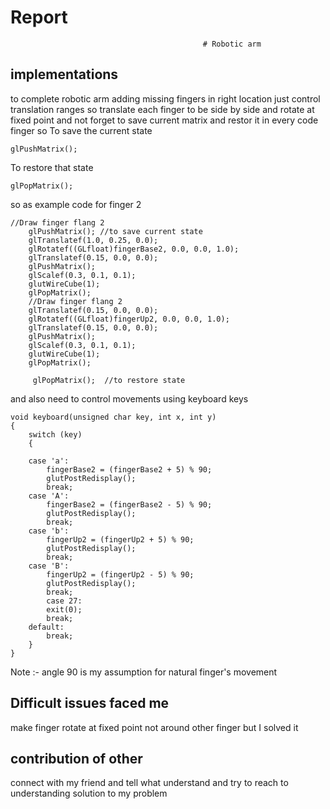 # Report 

                                               # Robotic arm
## implementations
to complete robotic arm adding missing fingers in right location 
just control translation ranges so translate each finger to be side by side and rotate at fixed point  and not forget to save current matrix and restor it  in every code finger so 
To save the current state
```
glPushMatrix();
```
To restore that state
```
glPopMatrix();
```
so as example code for finger 2
```
//Draw finger flang 2 
	glPushMatrix(); //to save current state
	glTranslatef(1.0, 0.25, 0.0);
	glRotatef((GLfloat)fingerBase2, 0.0, 0.0, 1.0);
	glTranslatef(0.15, 0.0, 0.0);
	glPushMatrix();
	glScalef(0.3, 0.1, 0.1);
	glutWireCube(1);
	glPopMatrix();
    //Draw finger flang 2
	glTranslatef(0.15, 0.0, 0.0);
	glRotatef((GLfloat)fingerUp2, 0.0, 0.0, 1.0);
	glTranslatef(0.15, 0.0, 0.0);
	glPushMatrix();
	glScalef(0.3, 0.1, 0.1);
	glutWireCube(1);
	glPopMatrix();

     glPopMatrix();  //to restore state
```
and also need to control movements using  keyboard keys
```
void keyboard(unsigned char key, int x, int y)
{
	switch (key)
	{ 
	
	case 'a':
		fingerBase2 = (fingerBase2 + 5) % 90;
		glutPostRedisplay();
		break;
	case 'A':
		fingerBase2 = (fingerBase2 - 5) % 90;
		glutPostRedisplay();
		break;
	case 'b':
		fingerUp2 = (fingerUp2 + 5) % 90;
		glutPostRedisplay();
		break;
	case 'B':
		fingerUp2 = (fingerUp2 - 5) % 90;
		glutPostRedisplay();
		break;
		case 27:
		exit(0);
		break;
	default:
		break;
	}
}
```
Note :- angle 90 is my assumption for natural  finger's movement  
## Difficult issues faced me
make finger rotate at fixed point not around other finger but I solved it  

## contribution of other
connect with my friend and tell what understand and try to reach to understanding solution to my problem 


